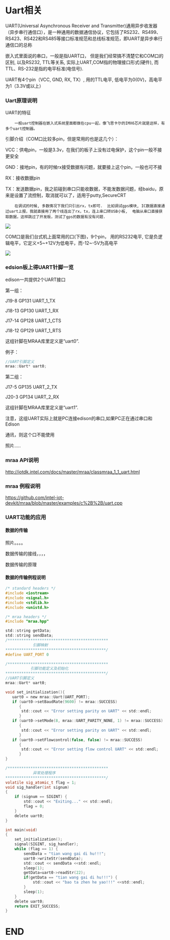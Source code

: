 ﻿# Uart相关

UART(Universal Asynchronous Receiver and Transmitter)通用异步收发器（异步串行通信口），是一种通用的数据通信协议，它包括了RS232、RS499、RS423、RS422和RS485等接口标准规范和总线标准规范，即UART是异步串行通信口的总称

 嵌入式里面说的串口，一般是指UART口， 但是我们经常搞不清楚它和COM口的区别,  以及RS232, TTL等关系,  实际上UART,COM指的物理接口形式(硬件), 而TTL、RS-232是指的电平标准(电信号).

UART有4个pin（VCC, GND, RX, TX）, 用的TTL电平,  低电平为0(0V)，高电平为1（3.3V或以上）

### Uart原理说明
UART的特征

        一般uart控制器在嵌入式系统里面都做在cpu一起，像飞思卡尔的IMX6芯片就是这样，有多个uart控制器。

引脚介绍（COM口比较多pin，但是常用的也是这几个）：

VCC：供电pin，一般是3.3v，在我们的板子上没有过电保护，这个pin一般不接更安全

GND：接地pin，有的时候rx接受数据有问题，就要接上这个pin，一般也可不接

RX：接收数据pin

TX：发送数据pin，我之前碰到串口只能收数据，不能发数据问题，经baidu，原来是设置了流控制，取消就可以了，适用于putty,SecureCRT

        在调试的时候, 多数情况下我们只引出rx，tx即可.  比如调试gps模块, IC数据直接通过uart上报，我就直接用了两个线连出了rx，tx，连上串口转USB小板,  电脑从串口直接获取数据，这样跳过了开发板，测试了gps的数据有没有问题.
![](https://img-blog.csdn.net/20161121100753718?watermark/2/text/aHR0cDovL2Jsb2cuY3Nkbi5uZXQv/font/5a6L5L2T/fontsize/400/fill/I0JBQkFCMA==/dissolve/70/gravity/Center)

COM口是我们台式机上面常用的口(下图)，9个pin， 用的RS232电平,  它是负逻辑电平，它定义+5~+12V为低电平，而-12~-5V为高电平

![](https://img-blog.csdn.net/20161118161110850?watermark/2/text/aHR0cDovL2Jsb2cuY3Nkbi5uZXQv/font/5a6L5L2T/fontsize/400/fill/I0JBQkFCMA==/dissolve/70/gravity/Center)


### edsion板上得UART针脚一览

edison一共提供2个UART接口

第一组：

J19-8 GP131 UART_1_TX

J18-13 GP130 UART_1_RX

J17-14 GP128 UART_1_CTS

J18-12 GP129 UART_1_RTS

这组针脚在MRAA库里定义是“uart0”.

例子：

``` c
//UART引脚定义
mraa::Uart* uart0;
```

第二组：

J17-5  GP135  UART_2_TX

J20-3  GP134  UART_2_RX

这组针脚在MRAA库里定义是“uart1”.

注意，这组UART实际上就是PC连接edison的串口,如果PC正在通过串口和Edison

通讯，则这个口不能使用

照片.....

### mraa API说明

http://iotdk.intel.com/docs/master/mraa/classmraa_1_1_uart.html

### mraa 例程说明

https://github.com/intel-iot-devkit/mraa/blob/master/examples/c%2B%2B/uart.cpp

### UART功能的应用

#### 数据的传输

照片。。。。


数据传输的接线，，，，

数据传输的原理

#### 数据的传输例程说明
``` c
/* standard headers */
#include <iostream>
#include <signal.h>
#include <stdlib.h>
#include <unistd.h>

/* mraa headers */
#include "mraa.hpp"

std::string getData;
std::string sendData;
/********************************************		
	        引脚映射											
********************************************/		
#define UART_PORT 0

/********************************************				
           引脚功能定义及初始化
********************************************/
//UART引脚定义
mraa::Uart* uart0;

void set_initialization(){
   uart0 = new mraa::Uart(UART_PORT);		 										 									
   if (uart0->setBaudRate(9600) != mraa::SUCCESS) 
      {
       std::cout << "Error setting parity on UART" << std::endl;
      }		 									
   if (uart0->setMode(8, mraa::UART_PARITY_NONE, 1) != mraa::SUCCESS)
      {
       std::cout << "Error setting parity on UART" << std::endl;
      }	 									
   if (uart0->setFlowcontrol(false, false) != mraa::SUCCESS)   
      {
       std::cout << "Error setting flow control UART" << std::endl;
      }
}

/********************************************					
	    	异常处理程序			
********************************************/
volatile sig_atomic_t flag = 1;
void sig_handler(int signum)
{
    if (signum == SIGINT) {
        std::cout << "Exiting..." << std::endl;
        flag = 0;
    }
    delete uart0;
}

int main(void)
{
    set_initialization();
    signal(SIGINT, sig_handler);
    while (flag == 1) {
        sendData = "tian wang gai di hu!!!";
        uart0->writeStr(sendData);
        std::cout << sendData <<std::endl;
        sleep(1);
        getData=uart0->readStr(22);
        if(getData == "tian wang gai di hu!!!") {
            std::cout << "bao ta zhen he yao!!!" <<std::endl;
        }
        sleep(1);
    }
    delete uart0;
    return EXIT_SUCCESS;
}

```

# END

